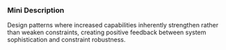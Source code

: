 ### Mini Description

Design patterns where increased capabilities inherently strengthen rather than weaken constraints, creating positive feedback between system sophistication and constraint robustness.
